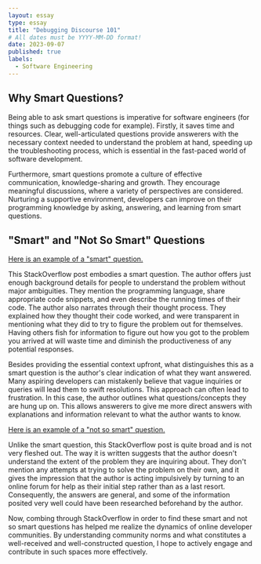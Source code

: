 ```yaml
---
layout: essay
type: essay
title: "Debugging Discourse 101"
# All dates must be YYYY-MM-DD format!
date: 2023-09-07
published: true
labels:
  - Software Engineering
---
```


## Why Smart Questions?
Being able to ask smart questions is imperative for software engineers (for things such as debugging code for example). Firstly, it saves time and resources. Clear, well-articulated questions provide answerers with the necessary context needed to understand the problem at hand, speeding up the troubleshooting process, which is essential in the fast-paced world of software development.

Furthermore, smart questions promote a culture of effective communication, knowledge-sharing and growth. They encourage meaningful discussions, where a variety of perspectives are considered. Nurturing a supportive environment, developers can improve on their programming knowledge by asking, answering, and learning from smart questions.

## "Smart" and "Not So Smart" Questions
[Here is an example of a "smart" question.](https://stackoverflow.com/questions/11227809/why-is-processing-a-sorted-array-faster-than-processing-an-unsorted-array)

This StackOverflow post embodies a smart question. The author offers just enough background details for people to understand the problem without major ambiguities. They mention the programming language, share appropriate code snippets, and even describe the running times of their code. The author also narrates through their thought process. They explained how they thought their code worked, and were transparent in mentioning what they did to try to figure the problem out for themselves. Having others fish for information to figure out how you got to the problem you arrived at will waste time and diminish the productiveness of any potential responses.

Besides providing the essential context upfront, what distinguishes this as a smart question is the author's clear indication of what they want answered. Many aspiring developers can mistakenly believe that vague inquiries or queries will lead them to swift resolutions. This approach can often lead to frustration. In this case, the author outlines what questions/concepts they are hung up on. This allows answerers to give me more direct answers with explanations and information relevant to what the author wants to know.

[Here is an example of a "not so smart" question.](https://stackoverflow.com/questions/3905734/how-to-send-100-000-emails-weekly)

Unlike the smart question, this StackOverflow post is quite broad and is not very fleshed out. The way it is written suggests that the author doesn't understand the extent of the problem they are inquiring about. They don't mention any attempts at trying to solve the problem on their own, and it gives the impression that the author is acting impulsively by turning to an online forum for help as their initial step rather than as a last resort. Consequently, the answers are general, and some of the information posited very well could have been researched beforehand by the author.

Now, combing through StackOverflow in order to find these smart and not so smart questions has helped me realize the dynamics of online developer communities. By understanding community norms and what constitutes a well-received and well-constructed question, I hope to actively engage and contribute in such spaces more effectively. 
